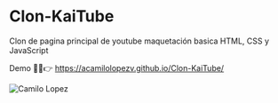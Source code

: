 # Clon-KaiTube
Clon de pagina principal de youtube maquetación basica HTML, CSS y JavaScript

Demo 👨‍💻👉 https://acamilolopezv.github.io/Clon-KaiTube/

![Camilo Lopez](https://repository-images.githubusercontent.com/322428469/604b1880-408e-11eb-9da3-ec97f9a805dc)
